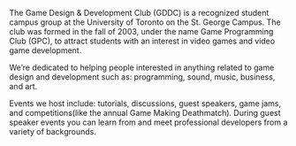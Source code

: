 The Game Design & Development Club (GDDC) is a recognized student campus group at the University of Toronto on the St. George Campus. The club was formed in the fall of 2003, under the name Game Programming Club (GPC), to attract students with an interest in video games and video game development.

We’re dedicated to helping people interested in anything related to game design and development such as: programming, sound, music, business, and art.
        
Events we host include: tutorials, discussions, guest speakers, game jams, and competitions(like the annual Game Making Deathmatch). During guest speaker events you can learn from and meet professional developers from a variety of backgrounds.